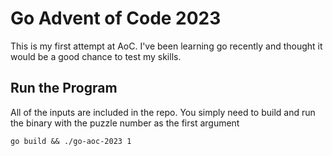 # Go Advent of Code 2023

This is my first attempt at AoC. I've been learning go recently and thought it would be a good chance to test my skills.

## Run the Program

All of the inputs are included in the repo. You simply need to build and run the binary with the puzzle number as the first argument

```
go build && ./go-aoc-2023 1
```
